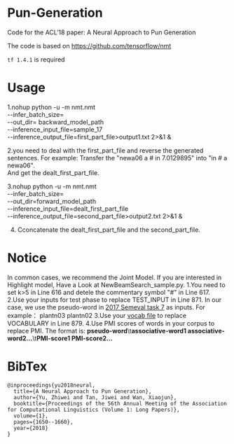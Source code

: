 # Pun-Generation
Code for the ACL'18 paper: A Neural Approach to Pun Generation

The code is based on 
https://github.com/tensorflow/nmt

`tf 1.4.1` is required
# Usage
1.nohup python -u -m nmt.nmt \
    --infer_batch_size= \
    --out_dir= backward_model_path \
    --inference_input_file=sample_17\
    --inference_output_file=first_part_file>output1.txt 2>&1 &
    
2.you need to deal with the first_part_file and reverse the generated sentences. 
For example: Transfer the "newa06 a # in  7.0129895" into "in # a newa06".  
And get the dealt_first_part_file.

3.nohup python -u -m nmt.nmt \
    --infer_batch_size=  \
    --out_dir=forward_model_path \
    --inference_input_file=dealt_first_part_file\
    --inference_output_file=second_part_file>output2.txt 2>&1 &
    
4. Cconcatenate the dealt_first_part_file and the second_part_file.

# Notice
In common cases, we recommend the Joint Model.
If you are interested in Highlight model, 
Have a Look at NewBeamSearch_sample.py. 
1.You need to set k>5 in Line 616 and detele the commentary symbol "#" in Line 617.
2.Use your inputs for test phase to replace TEST_INPUT in Line 871.
In our case, we use the pseudo-word in [2017 Semeval task 7](http://alt.qcri.org/semeval2017/task7/) as inputs.
For example：
plantn03
plantn02
3.Use your [vocab file](https://github.com/tensorflow/nmt/blob/master/nmt/testdata/test_infer_vocab.src) to replace VOCABULARY in Line 879.
4.Use PMI scores of words in your corpus to replace PMI.
The format is:
**pseudo-word**\t**associative-word1 associative-word2...**\t**PMI-score1 PMI-score2...**  

 

# BibTex
    @inproceedings{yu2018neural,
      title={A Neural Approach to Pun Generation},
      author={Yu, Zhiwei and Tan, Jiwei and Wan, Xiaojun},
      booktitle={Proceedings of the 56th Annual Meeting of the Association for Computational Linguistics (Volume 1: Long Papers)},
      volume={1},
      pages={1650--1660},
      year={2018}
    }
